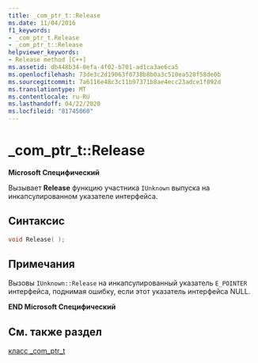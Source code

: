 ```yaml
---
title: _com_ptr_t::Release
ms.date: 11/04/2016
f1_keywords:
- _com_ptr_t.Release
- _com_ptr_t::Release
helpviewer_keywords:
- Release method [C++]
ms.assetid: db448b34-0efa-4f02-b701-ad1ca3ae6ca5
ms.openlocfilehash: 73de3c2d19063f0738b8b0a3c510ea520f58de0b
ms.sourcegitcommit: 7a6116e48c3c11b97371b8ae4ecc23adce1f092d
ms.translationtype: MT
ms.contentlocale: ru-RU
ms.lasthandoff: 04/22/2020
ms.locfileid: "81745060"
---
```

# <a name="_com_ptr_trelease"></a>_com_ptr_t::Release

**Microsoft Специфический**

Вызывает **Release** функцию участника `IUnknown` выпуска на инкапсулированном указателе интерфейса.

## <a name="syntax"></a>Синтаксис

```cpp
void Release( );
```

## <a name="remarks"></a>Примечания

Вызовы `IUnknown::Release` на инкапсулированный указатель `E_POINTER` интерфейса, поднимая ошибку, если этот указатель интерфейса NULL.

**END Microsoft Специфический**

## <a name="see-also"></a>См. также раздел

[класс _com_ptr_t](../cpp/com-ptr-t-class.md)
